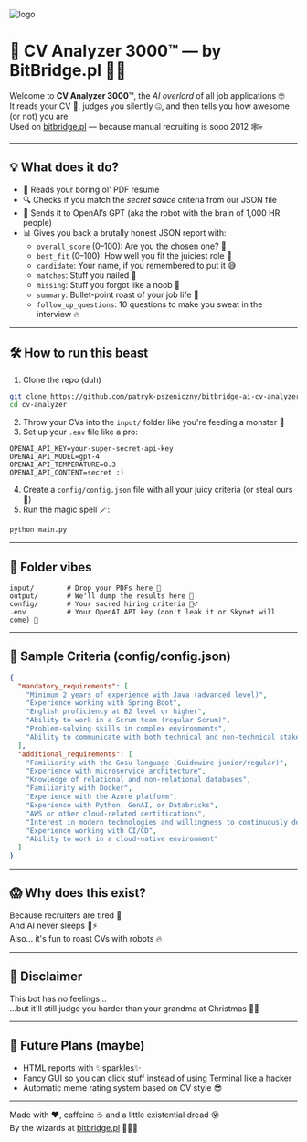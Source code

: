 ![logo](https://imgur.com/6iItBJn.png)
# 🤖 CV Analyzer 3000™ — by BitBridge.pl 💼✨
Welcome to **CV Analyzer 3000™**, the *AI overlord* of all job applications 🤓  
It reads your CV 📄, judges you silently 🤐, and then tells you how awesome (or not) you are.  
Used on [bitbridge.pl](https://bitbridge.pl) — because manual recruiting is sooo 2012 🕸️💀

---

## 💡 What does it do?

- 🧠 Reads your boring ol' PDF resume  
- 🔍 Checks if you match the *secret sauce* criteria from our JSON file  
- 🤯 Sends it to OpenAI’s GPT (aka the robot with the brain of 1,000 HR people)  
- 📊 Gives you back a brutally honest JSON report with:
  - `overall_score` (0–100): Are you the chosen one? 🔮  
  - `best_fit` (0–100): How well you fit the juiciest role 💼  
  - `candidate`: Your name, if you remembered to put it 😅  
  - `matches`: Stuff you nailed 🎯  
  - `missing`: Stuff you forgot like a noob 😬  
  - `summary`: Bullet-point roast of your job life 📝  
  - `follow_up_questions`: 10 questions to make you sweat in the interview 🔥

---

## 🛠️ How to run this beast

1. Clone the repo (duh)  
```bash
git clone https://github.com/patryk-pszeniczny/bitbridge-ai-cv-analyzer.git
cd cv-analyzer
```

2. Throw your CVs into the `input/` folder like you're feeding a monster 👹  
3. Set up your `.env` file like a pro:
```
OPENAI_API_KEY=your-super-secret-api-key
OPENAI_API_MODEL=gpt-4
OPENAI_API_TEMPERATURE=0.3
OPENAI_API_CONTENT=secret :)
```

4. Create a `config/config.json` file with all your juicy criteria (or steal ours 🤫)  
5. Run the magic spell 🪄:
```bash
python main.py
```

---

## 📁 Folder vibes

```
input/        # Drop your PDFs here 🧾
output/       # We'll dump the results here 🔮
config/       # Your sacred hiring criteria 🧙‍♂️
.env          # Your OpenAI API key (don't leak it or Skynet will come) 🤖
```

---

## 🧙 Sample Criteria (config/config.json)

```json
{
  "mandatory_requirements": [
    "Minimum 2 years of experience with Java (advanced level)",
    "Experience working with Spring Boot",
    "English proficiency at B2 level or higher",
    "Ability to work in a Scrum team (regular Scrum)",
    "Problem-solving skills in complex environments",
    "Ability to communicate with both technical and non-technical stakeholders"
  ],
  "additional_requirements": [
    "Familiarity with the Gosu language (Guidewire junior/regular)",
    "Experience with microservice architecture",
    "Knowledge of relational and non-relational databases",
    "Familiarity with Docker",
    "Experience with the Azure platform",
    "Experience with Python, GenAI, or Databricks",
    "AWS or other cloud-related certifications",
    "Interest in modern technologies and willingness to continuously develop",
    "Experience working with CI/CD",
    "Ability to work in a cloud-native environment"
  ]
}

```

---

## 😱 Why does this exist?

Because recruiters are tired 🥱  
And AI never sleeps 🧠⚡  
Also... it's fun to roast CVs with robots 🔥

---

## 🧠 Disclaimer

This bot has no feelings...  
...but it'll still judge you harder than your grandma at Christmas 🎄👵

---

## 🚀 Future Plans (maybe)

- HTML reports with ✨sparkles✨  
- Fancy GUI so you can click stuff instead of using Terminal like a hacker  
- Automatic meme rating system based on CV style 😎

---

Made with ❤️, caffeine ☕ and a little existential dread 😵  
By the wizards at [bitbridge.pl](https://bitbridge.pl) 🧙‍♀️🧙

